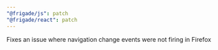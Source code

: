 ```yaml
---
"@frigade/js": patch
"@frigade/react": patch
---
```


Fixes an issue where navigation change events were not firing in Firefox
